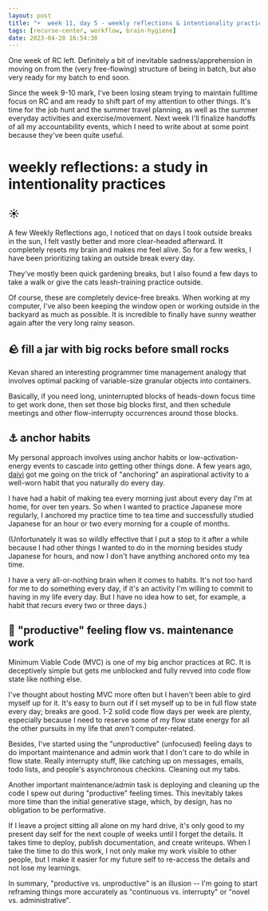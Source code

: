 ```yaml
---
layout: post
title: "☀️  week 11, day 5 - weekly reflections & intentionality practices"
tags: [recurse-center, workflow, brain-hygiene]
date: 2023-04-28 16:54:38
---
```


One week of RC left. Definitely a bit of inevitable sadness/apprehension in moving on from the (very free-flowing) structure of being in batch, but also very ready for my batch to end soon.

Since the week 9-10 mark, I've been losing steam trying to maintain fulltime focus on RC and am ready to shift part of my attention to other things. It's time for the job hunt and the summer travel planning, as well as the summer everyday activities and exercise/movement. Next week I'll finalize handoffs of all my accountability events, which I need to write about at some point because they've been quite useful.

# weekly reflections: a study in intentionality practices

## ☀️

A few Weekly Reflections ago, I noticed that on days I took outside breaks in the sun, I felt vastly better and more clear-headed afterward. It completely resets my brain and makes me feel alive. So for a few weeks, I have been prioritizing taking an outside break every day. 

They've mostly been quick gardening breaks, but I also found a few days to take a walk or give the cats leash-training practice outside.

Of course, these are completely device-free breaks. When working at my computer, I've also been keeping the window open or working outside in the backyard as much as possible. It is incredible to finally have sunny weather again after the very long rainy season.

## 🪨 fill a jar with big rocks before small rocks

Kevan shared an interesting programmer time management analogy that involves optimal packing of variable-size granular objects into containers. 

Basically, if you need long, uninterrupted blocks of heads-down focus time to get work done, then set those big blocks first, and then schedule meetings and other flow-interrupty occurrences around those blocks.

## ⚓ anchor habits

My personal approach involves using anchor habits or low-activation-energy events to cascade into getting other things done. A few years ago, [daiyi](https://daiyi.co/) got me going on the trick of "anchoring" an aspirational activity to a well-worn habit that you naturally do every day. 

I have had a habit of making tea every morning just about every day I'm at home, for over ten years. So when I wanted to practice Japanese more regularly, I anchored my practice time to tea time and successfully studied Japanese for an hour or two every morning for a couple of months.

(Unfortunately it was so wildly effective that I put a stop to it after a while because I had other things I wanted to do in the morning besides study Japanese for hours, and now I don't have anything anchored onto my tea time. 

I have a very all-or-nothing brain when it comes to habits. It's not too hard for me to do something every day, if it's an activity I'm willing to commit to having in my life every day. But I have no idea how to set, for example, a habit that recurs every two or three days.)

## 🌊 "productive" feeling flow vs. maintenance work

Minimum Viable Code (MVC) is one of my big anchor practices at RC. It is deceptively simple but gets me unblocked and fully revved into code flow state like nothing else.

I've thought about hosting MVC more often but I haven't been able to gird myself up for it. It's easy to burn out if I set myself up to be in full flow state every day; breaks are good. 1-2 solid code flow days per week are plenty, especially because I need to reserve some of my flow state energy for all the other pursuits in my life that *aren't* computer-related.

Besides, I've started using the "unproductive" (unfocused) feeling days to do important maintenance and admin work that I don't care to do while in flow state. Really interrupty stuff, like catching up on messages, emails, todo lists, and people's asynchronous checkins. Cleaning out my tabs. 

Another important maintenance/admin task is deploying and cleaning up the code I spew out during "productive" feeling times. This inevitably takes more time than the initial generative stage, which, by design, has no obligation to be performative. 

If I leave a project sitting all alone on my hard drive, it's only good to my present day self for the next couple of weeks until I forget the details. It takes time to deploy, publish documentation, and create writeups. When I take the time to do this work, I not only make my work visible to other people, but I make it easier for my future self to re-access the details and not lose my learnings.

In summary, "productive vs. unproductive" is an illusion -- I'm going to start reframing things more accurately as "continuous vs. interrupty" or "novel vs. administrative".
